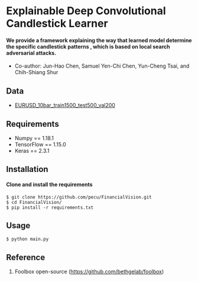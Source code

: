 # Explainable Deep Convolutional Candlestick Learner
#### We provide a framework explaining the way that learned model determine the specific candlestick patterns , which is based on local search adversarial attacks.
* Co-author: Jun-Hao Chen, Samuel Yen-Chi Chen, Yun-Cheng Tsai, and Chih-Shiang Shur

## Data
- [EURUSD_10bar_train1500_test500_val200](https://drive.google.com/drive/folders/1hbA3EaMrf9CZBgU6VqQcAseBHuEuQgi-?fbclid=IwAR1dqeY7Q4DCYsdTGBWopDb3W4o6-ixCzRKlUNslHMZjQKuYg_JOHeWxRJs)

## Requirements
* Numpy == 1.18.1
* TensorFlow == 1.15.0
* Keras == 2.3.1

## Installation
#### Clone and install the requirements    
    $ git clone https://github.com/pecu/FinancialVision.git
    $ cd FinancialVision/
    $ pip install -r requirements.txt

## Usage

    $ python main.py


## Reference
1. Foolbox open-source (<https://github.com/bethgelab/foolbox>)
